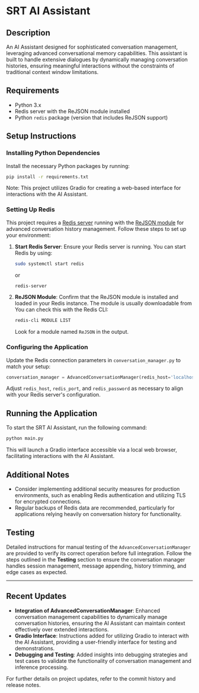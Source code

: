# SRT AI Assistant

## Description

An AI Assistant designed for sophisticated conversation management, leveraging advanced conversational memory capabilities. This assistant is built to handle extensive dialogues by dynamically managing conversation histories, ensuring meaningful interactions without the constraints of traditional context window limitations.

## Requirements

- Python 3.x
- Redis server with the ReJSON module installed
- Python `redis` package (version that includes ReJSON support)

## Setup Instructions

### Installing Python Dependencies

Install the necessary Python packages by running:

```bash
pip install -r requirements.txt
```

Note: This project utilizes Gradio for creating a web-based interface for interactions with the AI Assistant.

### Setting Up Redis

This project requires a [Redis server](https://redis.com/download-center/modules/) running with the [ReJSON module](https://redis.io/docs/data-types/json/) for advanced conversation history management. Follow these steps to set up your environment:

1. **Start Redis Server**: Ensure your Redis server is running. You can start Redis by using:

    ```bash
    sudo systemctl start redis
    ```

    or

    ```bash
    redis-server
    ```

2. **ReJSON Module**: Confirm that the ReJSON module is installed and loaded in your Redis instance. The module is usually downloadable from You can check this with the Redis CLI:

    ```bash
    redis-cli MODULE LIST
    ```

    Look for a module named `ReJSON` in the output.

### Configuring the Application

Update the Redis connection parameters in `conversation_manager.py` to match your setup:

```python
conversation_manager = AdvancedConversationManager(redis_host='localhost', redis_port=6379, redis_password=None)
```

Adjust `redis_host`, `redis_port`, and `redis_password` as necessary to align with your Redis server's configuration.

## Running the Application

To start the SRT AI Assistant, run the following command:

```bash
python main.py
```

This will launch a Gradio interface accessible via a local web browser, facilitating interactions with the AI Assistant.

## Additional Notes

- Consider implementing additional security measures for production environments, such as enabling Redis authentication and utilizing TLS for encrypted connections.
- Regular backups of Redis data are recommended, particularly for applications relying heavily on conversation history for functionality.

## Testing

Detailed instructions for manual testing of the `AdvancedConversationManager` are provided to verify its correct operation before full integration. Follow the steps outlined in the **Testing** section to ensure the conversation manager handles session management, message appending, history trimming, and edge cases as expected.

---

## Recent Updates

- **Integration of AdvancedConversationManager**: Enhanced conversation management capabilities to dynamically manage conversation histories, ensuring the AI Assistant can maintain context effectively over extended interactions.
- **Gradio Interface**: Instructions added for utilizing Gradio to interact with the AI Assistant, providing a user-friendly interface for testing and demonstrations.
- **Debugging and Testing**: Added insights into debugging strategies and test cases to validate the functionality of conversation management and inference processing.

For further details on project updates, refer to the commit history and release notes.
